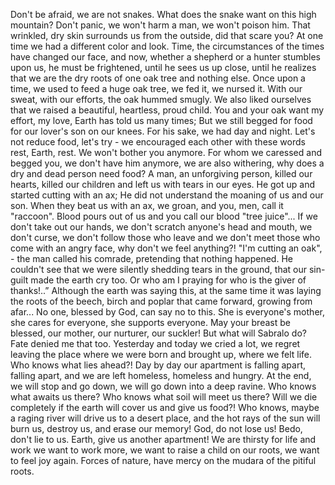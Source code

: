 Don't be afraid, we are not snakes. 
What does the snake want on this high mountain? 
Don't panic, we won't harm a man, we won't poison him.
That wrinkled, dry skin surrounds us from the outside, did that scare you? 
At one time we had a different color and look. 
Time, the circumstances of the times have changed our face, and now, whether a shepherd or a hunter stumbles upon us, he must be frightened, until he sees us up close, until he realizes that we are the dry roots of one oak tree and nothing else. 
Once upon a time, we used to feed a huge oak tree, we fed it, we nursed it. 
With our sweat, with our efforts, the oak hummed smugly. 
We also liked ourselves that we raised a beautiful, heartless, proud child.
You and your oak want my effort, my love, Earth has told us many times; But we still begged for food for our lover's son on our knees. 
For his sake, we had day and night.
Let's not reduce food, let's try - we encouraged each other with these words
rest, Earth, rest. 
We won't bother you anymore. 
For whom we caressed and begged you, we don't have him anymore, we are also withering, why does a dry and dead person need food? 
A man, an unforgiving person, killed our hearts, killed our children and left us with tears in our eyes. 
He got up and started cutting with an ax; He did not understand the moaning of us and our son. 
When they beat us with an ax, we groan, and you, men, call it "raccoon".
Blood pours out of us and you call our blood "tree juice"... 
If we don't take out our hands, we don't scratch anyone's head and mouth, we don't curse, we don't follow those who leave and we don't meet those who come with an angry face, why don't we feel anything?!
"I'm cutting an oak", - the man called his comrade, pretending that nothing happened. 
He couldn't see that we were silently shedding tears in the ground, that our sin-guilt made the earth cry too. 
Or who am I praying for 
who is the giver of thanks!..”
Although the earth was saying this, at the same time it was laying the roots of the beech, birch and poplar that came forward, growing from afar... 
No one, blessed by God, can say no to this. 
She is everyone's mother, she cares for everyone, she supports everyone. 
May your breast be blessed, our mother, our nurturer, our suckler!
But what will Sabralo do? 
Fate denied me that too. 
Yesterday and today we cried a lot, we regret leaving the place where we were born and brought up, where we felt life.
Who knows what lies ahead?! 
Day by day our apartment is falling apart, falling apart, and we are left homeless, homeless and hungry. 
At the end, we will stop and go down, we will go down into a deep ravine.
Who knows what awaits us there? 
Who knows what soil will meet us there? 
Will we die completely if the earth will cover us and give us food?!
Who knows, maybe a raging river will drive us to a desert place, and the hot rays of the sun will burn us, destroy us, and erase our memory!
God, do not lose us!
Bedo, don't lie to us. 
Earth, give us another apartment! 
We are thirsty for life and work
we want to work more, we want to raise a child on our roots, we want to feel joy again. 
Forces of nature, have mercy on the mudara of the pitiful roots.
